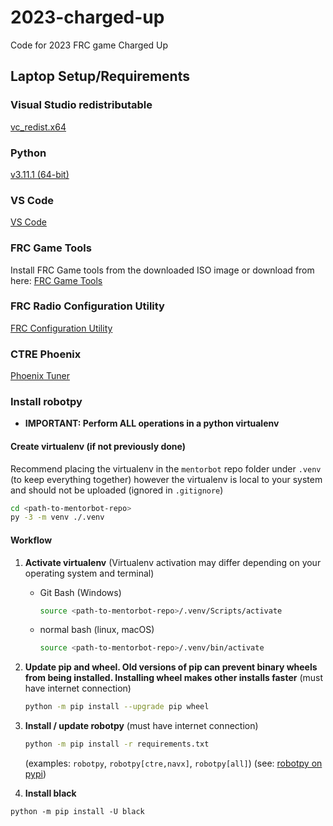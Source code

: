 # 2023-charged-up

Code for 2023 FRC game Charged Up

## Laptop Setup/Requirements

### Visual Studio redistributable

[vc_redist.x64](https://aka.ms/vs/16/release/vc_redist.x64.exe)

### Python

[v3.11.1 (64-bit)](https://www.python.org/ftp/python/3.11.1/python-3.11.1-amd64.exe)

### VS Code

[VS Code](https://code.visualstudio.com)

### FRC Game Tools

Install FRC Game tools from the downloaded ISO image or download from here: 
[FRC Game Tools](https://www.ni.com/en-us/support/downloads/drivers/download.frc-game-tools.html)

### FRC Radio Configuration Utility

[FRC Configuration Utility](https://firstfrc.blob.core.windows.net/frc2020/Radio/FRC_Radio_Configuration_20_0_0.zip)

### CTRE Phoenix

[Phoenix Tuner](https://github.com/CrossTheRoadElec/Phoenix-Releases/releases/download/v5.30.3.0/CTRE_Phoenix_Framework_v5.30.3.0.exe)


### Install robotpy

- **IMPORTANT: Perform ALL operations in a python virtualenv**

#### Create virtualenv (if not previously done)

Recommend placing the virtualenv in the `mentorbot` repo folder under `.venv` (to keep everything together) however the virtualenv is local to your system and should not be uploaded (ignored in `.gitignore`)

```bash
cd <path-to-mentorbot-repo>
py -3 -m venv ./.venv
```

#### Workflow

1. **Activate virtualenv**
   (Virtualenv activation may differ depending on your operating system and terminal)
   - Git Bash (Windows)
     ```bash
     source <path-to-mentorbot-repo>/.venv/Scripts/activate
     ```
   - normal bash (linux, macOS)
     ```bash
     source <path-to-mentorbot-repo>/.venv/bin/activate
     ```
1. **Update pip and wheel. Old versions of pip can prevent binary wheels from being installed. Installing wheel makes other installs faster**
   (must have internet connection)
   ```bash
   python -m pip install --upgrade pip wheel
   ```
1. **Install / update robotpy**
   (must have internet connection)
   ```bash
   python -m pip install -r requirements.txt
   ```
   (examples: `robotpy`, `robotpy[ctre,navx]`, `robotpy[all]`) (see: [robotpy on pypi](https://pypi.org/project/robotpy/))

1.  **Install black**

   ```
   python -m pip install -U black
   ```